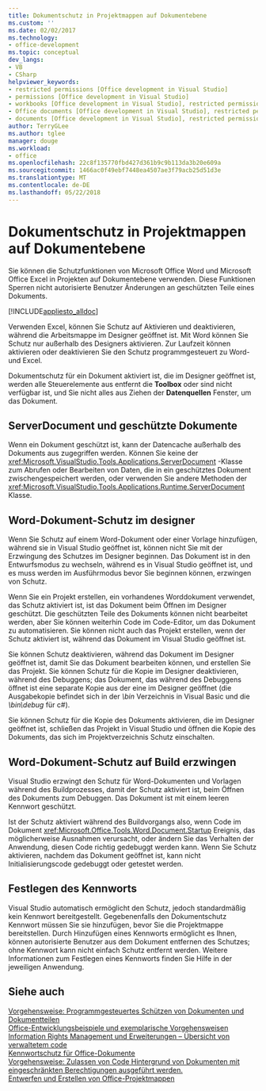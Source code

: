 ```yaml
---
title: Dokumentschutz in Projektmappen auf Dokumentebene
ms.custom: ''
ms.date: 02/02/2017
ms.technology:
- office-development
ms.topic: conceptual
dev_langs:
- VB
- CSharp
helpviewer_keywords:
- restricted permissions [Office development in Visual Studio]
- permissions [Office development in Visual Studio]
- workbooks [Office development in Visual Studio], restricted permissions
- Office documents [Office development in Visual Studio], restricted permissions
- documents [Office development in Visual Studio], restricted permissions
author: TerryGLee
ms.author: tglee
manager: douge
ms.workload:
- office
ms.openlocfilehash: 22c8f135770fbd427d361b9c9b113da3b20e609a
ms.sourcegitcommit: 1466ac0f49ebf7448ea4507ae3f79acb25d51d3e
ms.translationtype: MT
ms.contentlocale: de-DE
ms.lasthandoff: 05/22/2018
---
```

# <a name="document-protection-in-document-level-solutions"></a>Dokumentschutz in Projektmappen auf Dokumentebene
  Sie können die Schutzfunktionen von Microsoft Office Word und Microsoft Office Excel in Projekten auf Dokumentebene verwenden. Diese Funktionen Sperren nicht autorisierte Benutzer Änderungen an geschützten Teile eines Dokuments.  
  
 [!INCLUDE[appliesto_alldoc](../vsto/includes/appliesto-alldoc-md.md)]  
  
 Verwenden Excel, können Sie Schutz auf Aktivieren und deaktivieren, während die Arbeitsmappe im Designer geöffnet ist. Mit Word können Sie Schutz nur außerhalb des Designers aktivieren. Zur Laufzeit können aktivieren oder deaktivieren Sie den Schutz programmgesteuert zu Word- und Excel.  
  
 Dokumentschutz für ein Dokument aktiviert ist, die im Designer geöffnet ist, werden alle Steuerelemente aus entfernt die **Toolbox** oder sind nicht verfügbar ist, und Sie nicht alles aus Ziehen der **Datenquellen** Fenster, um das Dokument.  
  
## <a name="serverdocument-and-protected-documents"></a>ServerDocument und geschützte Dokumente  
 Wenn ein Dokument geschützt ist, kann der Datencache außerhalb des Dokuments aus zugegriffen werden. Können Sie keine der <xref:Microsoft.VisualStudio.Tools.Applications.ServerDocument> -Klasse zum Abrufen oder Bearbeiten von Daten, die in ein geschütztes Dokument zwischengespeichert werden, oder verwenden Sie andere Methoden der <xref:Microsoft.VisualStudio.Tools.Applications.Runtime.ServerDocument> Klasse.  
  
## <a name="word-document-protection-in-the-designer"></a>Word-Dokument-Schutz im designer  
 Wenn Sie Schutz auf einem Word-Dokument oder einer Vorlage hinzufügen, während sie in Visual Studio geöffnet ist, können nicht Sie mit der Erzwingung des Schutzes im Designer beginnen. Das Dokument ist in den Entwurfsmodus zu wechseln, während es in Visual Studio geöffnet ist, und es muss werden im Ausführmodus bevor Sie beginnen können, erzwingen von Schutz.  
  
 Wenn Sie ein Projekt erstellen, ein vorhandenes Worddokument verwendet, das Schutz aktiviert ist, ist das Dokument beim Öffnen im Designer geschützt. Die geschützten Teile des Dokuments können nicht bearbeitet werden, aber Sie können weiterhin Code im Code-Editor, um das Dokument zu automatisieren. Sie können nicht auch das Projekt erstellen, wenn der Schutz aktiviert ist, während das Dokument im Visual Studio geöffnet ist.  
  
 Sie können Schutz deaktivieren, während das Dokument im Designer geöffnet ist, damit Sie das Dokument bearbeiten können, und erstellen Sie das Projekt. Sie können Schutz für die Kopie im Designer deaktivieren, während des Debuggens; das Dokument, das während des Debuggens öffnet ist eine separate Kopie aus der eine im Designer geöffnet (die Ausgabekopie befindet sich in der *\bin* Verzeichnis in Visual Basic und die *\bin\debug* für c#).  
  
 Sie können Schutz für die Kopie des Dokuments aktivieren, die im Designer geöffnet ist, schließen das Projekt in Visual Studio und öffnen die Kopie des Dokuments, das sich im Projektverzeichnis Schutz einschalten.  
  
## <a name="enforce-word-document-protection-on-build"></a>Word-Dokument-Schutz auf Build erzwingen  
 Visual Studio erzwingt den Schutz für Word-Dokumenten und Vorlagen während des Buildprozesses, damit der Schutz aktiviert ist, beim Öffnen des Dokuments zum Debuggen. Das Dokument ist mit einem leeren Kennwort geschützt.  
  
 Ist der Schutz aktiviert während des Buildvorgangs also, wenn Code im Dokument <xref:Microsoft.Office.Tools.Word.Document.Startup> Ereignis, das möglicherweise Ausnahmen verursacht, oder ändern Sie das Verhalten der Anwendung, diesen Code richtig gedebuggt werden kann. Wenn Sie Schutz aktivieren, nachdem das Dokument geöffnet ist, kann nicht Initialisierungscode gedebuggt oder getestet werden.  
  
## <a name="setting-the-password"></a>Festlegen des Kennworts  
 Visual Studio automatisch ermöglicht den Schutz, jedoch standardmäßig kein Kennwort bereitgestellt. Gegebenenfalls den Dokumentschutz Kennwort müssen Sie sie hinzufügen, bevor Sie die Projektmappe bereitstellen. Durch Hinzufügen eines Kennworts ermöglicht es Ihnen, können autorisierte Benutzer aus dem Dokument entfernen des Schutzes; ohne Kennwort kann nicht einfach Schutz entfernt werden. Weitere Informationen zum Festlegen eines Kennworts finden Sie Hilfe in der jeweiligen Anwendung.  
  
## <a name="see-also"></a>Siehe auch  
 [Vorgehensweise: Programmgesteuertes Schützen von Dokumenten und Dokumentteilen](../vsto/how-to-programmatically-protect-documents-and-parts-of-documents.md)   
 [Office-Entwicklungsbeispiele und exemplarische Vorgehensweisen](../vsto/office-development-samples-and-walkthroughs.md)   
 [Information Rights Management und Erweiterungen – Übersicht von verwaltetem code](../vsto/information-rights-management-and-managed-code-extensions-overview.md)   
 [Kennwortschutz für Office-Dokumente](../vsto/password-protection-on-office-documents.md)   
 [Vorgehensweise: Zulassen von Code Hintergrund von Dokumenten mit eingeschränkten Berechtigungen ausgeführt werden.](../vsto/how-to-permit-code-to-run-behind-documents-with-restricted-permissions.md)   
 [Entwerfen und Erstellen von Office-Projektmappen](../vsto/designing-and-creating-office-solutions.md)  
  
  